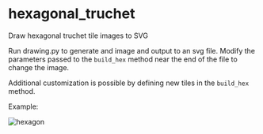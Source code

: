 # hexagonal_truchet

Draw hexagonal truchet tile images to SVG

Run drawing.py to generate and image and output to an svg file.
Modify the parameters passed to the `build_hex` method near the end of the file to change the image.

Additional customization is possible by defining new tiles in the `build_hex` method.

Example:

![hexagon](https://github.com/cdelker/hexagonal_truchet/assets/44102190/18276fbe-dc8c-485a-9b40-4e293daa1ef9)
